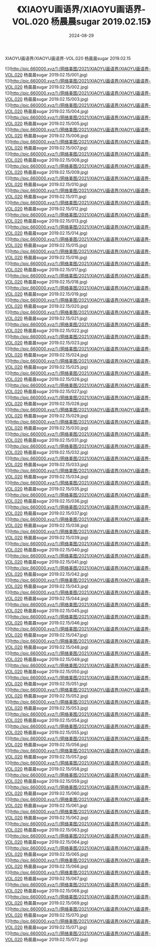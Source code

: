 ﻿---
layout: post
title:  《XIAOYU画语界/XIAOYU画语界-VOL.020 杨晨晨sugar 2019.02.15》
date:   2024-08-29
img: http://pic.660000.xyz/1:/网络美图/2021/XIAOYU画语界/XIAOYU画语界-VOL.020 杨晨晨sugar 2019.02.15/000.jpg
categories: [美女, 清纯, 唯美]
---

XIAOYU画语界/XIAOYU画语界-VOL.020 杨晨晨sugar 2019.02.15

 ![](http://pic.660000.xyz/1:/网络美图/2021/XIAOYU画语界/XIAOYU画语界-VOL.020 杨晨晨sugar 2019.02.15/001.jpg) <br>![](http://pic.660000.xyz/1:/网络美图/2021/XIAOYU画语界/XIAOYU画语界-VOL.020 杨晨晨sugar 2019.02.15/002.jpg) <br>![](http://pic.660000.xyz/1:/网络美图/2021/XIAOYU画语界/XIAOYU画语界-VOL.020 杨晨晨sugar 2019.02.15/003.jpg) <br>![](http://pic.660000.xyz/1:/网络美图/2021/XIAOYU画语界/XIAOYU画语界-VOL.020 杨晨晨sugar 2019.02.15/004.jpg) <br>![](http://pic.660000.xyz/1:/网络美图/2021/XIAOYU画语界/XIAOYU画语界-VOL.020 杨晨晨sugar 2019.02.15/005.jpg) <br>![](http://pic.660000.xyz/1:/网络美图/2021/XIAOYU画语界/XIAOYU画语界-VOL.020 杨晨晨sugar 2019.02.15/006.jpg) <br>![](http://pic.660000.xyz/1:/网络美图/2021/XIAOYU画语界/XIAOYU画语界-VOL.020 杨晨晨sugar 2019.02.15/007.jpg) <br>![](http://pic.660000.xyz/1:/网络美图/2021/XIAOYU画语界/XIAOYU画语界-VOL.020 杨晨晨sugar 2019.02.15/008.jpg) <br>![](http://pic.660000.xyz/1:/网络美图/2021/XIAOYU画语界/XIAOYU画语界-VOL.020 杨晨晨sugar 2019.02.15/009.jpg) <br>![](http://pic.660000.xyz/1:/网络美图/2021/XIAOYU画语界/XIAOYU画语界-VOL.020 杨晨晨sugar 2019.02.15/010.jpg) <br>![](http://pic.660000.xyz/1:/网络美图/2021/XIAOYU画语界/XIAOYU画语界-VOL.020 杨晨晨sugar 2019.02.15/011.jpg) <br>![](http://pic.660000.xyz/1:/网络美图/2021/XIAOYU画语界/XIAOYU画语界-VOL.020 杨晨晨sugar 2019.02.15/012.jpg) <br>![](http://pic.660000.xyz/1:/网络美图/2021/XIAOYU画语界/XIAOYU画语界-VOL.020 杨晨晨sugar 2019.02.15/013.jpg) <br>![](http://pic.660000.xyz/1:/网络美图/2021/XIAOYU画语界/XIAOYU画语界-VOL.020 杨晨晨sugar 2019.02.15/014.jpg) <br>![](http://pic.660000.xyz/1:/网络美图/2021/XIAOYU画语界/XIAOYU画语界-VOL.020 杨晨晨sugar 2019.02.15/015.jpg) <br>![](http://pic.660000.xyz/1:/网络美图/2021/XIAOYU画语界/XIAOYU画语界-VOL.020 杨晨晨sugar 2019.02.15/016.jpg) <br>![](http://pic.660000.xyz/1:/网络美图/2021/XIAOYU画语界/XIAOYU画语界-VOL.020 杨晨晨sugar 2019.02.15/017.jpg) <br>![](http://pic.660000.xyz/1:/网络美图/2021/XIAOYU画语界/XIAOYU画语界-VOL.020 杨晨晨sugar 2019.02.15/018.jpg) <br>![](http://pic.660000.xyz/1:/网络美图/2021/XIAOYU画语界/XIAOYU画语界-VOL.020 杨晨晨sugar 2019.02.15/019.jpg) <br>![](http://pic.660000.xyz/1:/网络美图/2021/XIAOYU画语界/XIAOYU画语界-VOL.020 杨晨晨sugar 2019.02.15/020.jpg) <br>![](http://pic.660000.xyz/1:/网络美图/2021/XIAOYU画语界/XIAOYU画语界-VOL.020 杨晨晨sugar 2019.02.15/021.jpg) <br>![](http://pic.660000.xyz/1:/网络美图/2021/XIAOYU画语界/XIAOYU画语界-VOL.020 杨晨晨sugar 2019.02.15/022.jpg) <br>![](http://pic.660000.xyz/1:/网络美图/2021/XIAOYU画语界/XIAOYU画语界-VOL.020 杨晨晨sugar 2019.02.15/023.jpg) <br>![](http://pic.660000.xyz/1:/网络美图/2021/XIAOYU画语界/XIAOYU画语界-VOL.020 杨晨晨sugar 2019.02.15/024.jpg) <br>![](http://pic.660000.xyz/1:/网络美图/2021/XIAOYU画语界/XIAOYU画语界-VOL.020 杨晨晨sugar 2019.02.15/025.jpg) <br>![](http://pic.660000.xyz/1:/网络美图/2021/XIAOYU画语界/XIAOYU画语界-VOL.020 杨晨晨sugar 2019.02.15/026.jpg) <br>![](http://pic.660000.xyz/1:/网络美图/2021/XIAOYU画语界/XIAOYU画语界-VOL.020 杨晨晨sugar 2019.02.15/027.jpg) <br>![](http://pic.660000.xyz/1:/网络美图/2021/XIAOYU画语界/XIAOYU画语界-VOL.020 杨晨晨sugar 2019.02.15/028.jpg) <br>![](http://pic.660000.xyz/1:/网络美图/2021/XIAOYU画语界/XIAOYU画语界-VOL.020 杨晨晨sugar 2019.02.15/029.jpg) <br>![](http://pic.660000.xyz/1:/网络美图/2021/XIAOYU画语界/XIAOYU画语界-VOL.020 杨晨晨sugar 2019.02.15/030.jpg) <br>![](http://pic.660000.xyz/1:/网络美图/2021/XIAOYU画语界/XIAOYU画语界-VOL.020 杨晨晨sugar 2019.02.15/031.jpg) <br>![](http://pic.660000.xyz/1:/网络美图/2021/XIAOYU画语界/XIAOYU画语界-VOL.020 杨晨晨sugar 2019.02.15/032.jpg) <br>![](http://pic.660000.xyz/1:/网络美图/2021/XIAOYU画语界/XIAOYU画语界-VOL.020 杨晨晨sugar 2019.02.15/033.jpg) <br>![](http://pic.660000.xyz/1:/网络美图/2021/XIAOYU画语界/XIAOYU画语界-VOL.020 杨晨晨sugar 2019.02.15/034.jpg) <br>![](http://pic.660000.xyz/1:/网络美图/2021/XIAOYU画语界/XIAOYU画语界-VOL.020 杨晨晨sugar 2019.02.15/035.jpg) <br>![](http://pic.660000.xyz/1:/网络美图/2021/XIAOYU画语界/XIAOYU画语界-VOL.020 杨晨晨sugar 2019.02.15/036.jpg) <br>![](http://pic.660000.xyz/1:/网络美图/2021/XIAOYU画语界/XIAOYU画语界-VOL.020 杨晨晨sugar 2019.02.15/037.jpg) <br>![](http://pic.660000.xyz/1:/网络美图/2021/XIAOYU画语界/XIAOYU画语界-VOL.020 杨晨晨sugar 2019.02.15/038.jpg) <br>![](http://pic.660000.xyz/1:/网络美图/2021/XIAOYU画语界/XIAOYU画语界-VOL.020 杨晨晨sugar 2019.02.15/039.jpg) <br>![](http://pic.660000.xyz/1:/网络美图/2021/XIAOYU画语界/XIAOYU画语界-VOL.020 杨晨晨sugar 2019.02.15/040.jpg) <br>![](http://pic.660000.xyz/1:/网络美图/2021/XIAOYU画语界/XIAOYU画语界-VOL.020 杨晨晨sugar 2019.02.15/041.jpg) <br>![](http://pic.660000.xyz/1:/网络美图/2021/XIAOYU画语界/XIAOYU画语界-VOL.020 杨晨晨sugar 2019.02.15/042.jpg) <br>![](http://pic.660000.xyz/1:/网络美图/2021/XIAOYU画语界/XIAOYU画语界-VOL.020 杨晨晨sugar 2019.02.15/043.jpg) <br>![](http://pic.660000.xyz/1:/网络美图/2021/XIAOYU画语界/XIAOYU画语界-VOL.020 杨晨晨sugar 2019.02.15/044.jpg) <br>![](http://pic.660000.xyz/1:/网络美图/2021/XIAOYU画语界/XIAOYU画语界-VOL.020 杨晨晨sugar 2019.02.15/045.jpg) <br>![](http://pic.660000.xyz/1:/网络美图/2021/XIAOYU画语界/XIAOYU画语界-VOL.020 杨晨晨sugar 2019.02.15/046.jpg) <br>![](http://pic.660000.xyz/1:/网络美图/2021/XIAOYU画语界/XIAOYU画语界-VOL.020 杨晨晨sugar 2019.02.15/047.jpg) <br>![](http://pic.660000.xyz/1:/网络美图/2021/XIAOYU画语界/XIAOYU画语界-VOL.020 杨晨晨sugar 2019.02.15/048.jpg) <br>![](http://pic.660000.xyz/1:/网络美图/2021/XIAOYU画语界/XIAOYU画语界-VOL.020 杨晨晨sugar 2019.02.15/049.jpg) <br>![](http://pic.660000.xyz/1:/网络美图/2021/XIAOYU画语界/XIAOYU画语界-VOL.020 杨晨晨sugar 2019.02.15/050.jpg) <br>![](http://pic.660000.xyz/1:/网络美图/2021/XIAOYU画语界/XIAOYU画语界-VOL.020 杨晨晨sugar 2019.02.15/051.jpg) <br>![](http://pic.660000.xyz/1:/网络美图/2021/XIAOYU画语界/XIAOYU画语界-VOL.020 杨晨晨sugar 2019.02.15/052.jpg) <br>![](http://pic.660000.xyz/1:/网络美图/2021/XIAOYU画语界/XIAOYU画语界-VOL.020 杨晨晨sugar 2019.02.15/053.jpg) <br>![](http://pic.660000.xyz/1:/网络美图/2021/XIAOYU画语界/XIAOYU画语界-VOL.020 杨晨晨sugar 2019.02.15/054.jpg) <br>![](http://pic.660000.xyz/1:/网络美图/2021/XIAOYU画语界/XIAOYU画语界-VOL.020 杨晨晨sugar 2019.02.15/055.jpg) <br>![](http://pic.660000.xyz/1:/网络美图/2021/XIAOYU画语界/XIAOYU画语界-VOL.020 杨晨晨sugar 2019.02.15/056.jpg) <br>![](http://pic.660000.xyz/1:/网络美图/2021/XIAOYU画语界/XIAOYU画语界-VOL.020 杨晨晨sugar 2019.02.15/057.jpg) <br>![](http://pic.660000.xyz/1:/网络美图/2021/XIAOYU画语界/XIAOYU画语界-VOL.020 杨晨晨sugar 2019.02.15/058.jpg) <br>![](http://pic.660000.xyz/1:/网络美图/2021/XIAOYU画语界/XIAOYU画语界-VOL.020 杨晨晨sugar 2019.02.15/059.jpg) <br>![](http://pic.660000.xyz/1:/网络美图/2021/XIAOYU画语界/XIAOYU画语界-VOL.020 杨晨晨sugar 2019.02.15/060.jpg) <br>![](http://pic.660000.xyz/1:/网络美图/2021/XIAOYU画语界/XIAOYU画语界-VOL.020 杨晨晨sugar 2019.02.15/061.jpg) <br>![](http://pic.660000.xyz/1:/网络美图/2021/XIAOYU画语界/XIAOYU画语界-VOL.020 杨晨晨sugar 2019.02.15/062.jpg) <br>![](http://pic.660000.xyz/1:/网络美图/2021/XIAOYU画语界/XIAOYU画语界-VOL.020 杨晨晨sugar 2019.02.15/063.jpg) <br>![](http://pic.660000.xyz/1:/网络美图/2021/XIAOYU画语界/XIAOYU画语界-VOL.020 杨晨晨sugar 2019.02.15/064.jpg) <br>![](http://pic.660000.xyz/1:/网络美图/2021/XIAOYU画语界/XIAOYU画语界-VOL.020 杨晨晨sugar 2019.02.15/065.jpg) <br>![](http://pic.660000.xyz/1:/网络美图/2021/XIAOYU画语界/XIAOYU画语界-VOL.020 杨晨晨sugar 2019.02.15/066.jpg) <br>![](http://pic.660000.xyz/1:/网络美图/2021/XIAOYU画语界/XIAOYU画语界-VOL.020 杨晨晨sugar 2019.02.15/067.jpg) <br>![](http://pic.660000.xyz/1:/网络美图/2021/XIAOYU画语界/XIAOYU画语界-VOL.020 杨晨晨sugar 2019.02.15/068.jpg) <br>![](http://pic.660000.xyz/1:/网络美图/2021/XIAOYU画语界/XIAOYU画语界-VOL.020 杨晨晨sugar 2019.02.15/069.jpg) <br>![](http://pic.660000.xyz/1:/网络美图/2021/XIAOYU画语界/XIAOYU画语界-VOL.020 杨晨晨sugar 2019.02.15/070.jpg) <br>![](http://pic.660000.xyz/1:/网络美图/2021/XIAOYU画语界/XIAOYU画语界-VOL.020 杨晨晨sugar 2019.02.15/071.jpg) <br>![](http://pic.660000.xyz/1:/网络美图/2021/XIAOYU画语界/XIAOYU画语界-VOL.020 杨晨晨sugar 2019.02.15/072.jpg) <br>